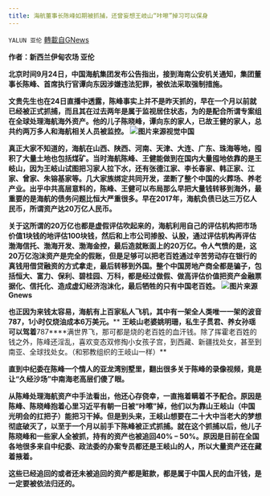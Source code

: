 ```yaml
---
title: 海航董事长陈峰如期被抓捕，还曾妄想王岐山“咔嚓”掉习可以保身
---
```

`YALUN 亚伦` [轉載自GNews](https://gnews.org/zh-hans/1554803/)

**作者：新西兰伊甸农场   亚伦**



**北京时间9月24日，中国海航集团发布公告指出，接到海南公安机关通知，集团董事长陈峰、首席执行官谭向东因涉嫌违法犯罪，被依法采取强制措施。**

**文贵先生也在24日直播中透露，陈峰事实上并不是昨天抓的，早在一个月以前就已经被正式抓捕，而且其在过去两年是属于监视居住状态，为的是配合所谓专案组在全球处理海航海外资产。他的儿子陈晓峰，谭向东的家人，已故王健的家人，总共约两万多人和海航相关人员被监控。**
![](https://assets.gnews.org/wp-content/uploads/2021/09/撒大苏打.jpg)**图片来源视觉中国**


**真正大家不知道的，海航在山西、陕西、河南、天津、大连、广东、珠海等地，囤积了大量土地也包括煤矿。当时海航陈峰、王健能做到在国内大量囤地依靠的是王岐山，因为王岐山试图把习家人拉下水，还有张德江家、李长春家、韩正家、江家、曾家、朱镕基家等。几大家族绑定共同开发，垄断了整个中国的火葬场、养老产业。出乎中共高层意料的，陈峰、王健可以布局那么早把大量钱转移到海外，最重要的是海航的债务问题比恒大严重很多。早在****2017****年，海航负债已达三万亿人民币，所谓资产达****20****万亿人民币。**

**关于这所谓的20万亿也都是虚假评估吹起来的，海航利用自己的评估机构把市场价值1块钱的地评估100块钱，然后和上市公司掺股、认股，通过评估机构再评估渤海信托、渤海开发、渤海金控，最后造就账面上的20万亿。令人气愤的是，这20万亿泡沫资产是完全的假账，但是足够可以把老百姓通过辛苦劳动存在银行的真钱用借贷融资的方式拿走，最后转移到外国。整个中国房地产商全都是骗子，包括恒大、富力、保利、碧桂园、万科，都是经过做假、做高评估价值把资产金融票据化、信托化、造成虚幻经济泡沫化，最后牺牲的只有中国老百姓。**
![](https://assets.gnews.org/wp-content/uploads/2021/09/恶法士大夫.jpg)**图片来源Gnews**


**也正因为来钱太容易，海航有上百家私人飞机，其中有一架全人类唯一一架的波音****787****，****1****小时仅烧油成本****6****万美元。**** ****王岐山老婆姚明珊，私生子贯君、养女孙瑶可以驾着****787****满世界飞，那可都是烧的老百姓的血汗钱。除了挥霍老百姓的钱之外，陈峰还淫乱，喜欢变态双修掏小女孩子宫，到西藏、新疆找处女，甚至到南亚、全球找处女。（和邪教组织的王岐山一样）**

**直到中纪委在陈峰一个情人的亚龙湾别墅里，翻出很多关于陈峰的录像视频，竟是让“久经沙场”中南海老高层们傻了眼。**

**从陈峰处理海航资产中手法看出，他还心存侥幸，一直拖着瞒着不予配合。原因是陈峰、陈晓峰抱着心里习近平有朝一日被“咔嚓”掉，他们以为靠山王岐山（中国光明会的扛把子）能把习干掉。但是到头来，王岐山想要在二十大中当老大的梦想彻底破灭了，以至于一个月以前手下陈峰被正式抓捕。就在这个抓捕以后，他儿子陈晓峰和一些家人全被抓，持有的资产也被追回****40% – 50%****。原因是目前在全国各地很多来自中纪委、政法委的办案专员都还是王岐山的人，所以大量资产还在藏着掖着。**

**这些已经追回的或者还未被追回的资产都是赃款，都是属于中国人民的血汗钱，是一定要被依法归还的。**
